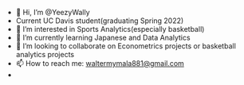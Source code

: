 - 👋 Hi, I’m @YeezyWally
- Current UC Davis student(graduating Spring 2022)
- 👀 I’m interested in Sports Analytics(especially basketball)
- 🌱 I’m currently learning Japanese and Data Analytics
- 💞️ I’m looking to collaborate on Econometrics projects or basketball analytics projects
- 📫 How to reach me: waltermymala881@gmail.com
-

<!---
YeezyWally/YeezyWally is a ✨ special ✨ repository because its `README.md` (this file) appears on your GitHub profile.
You can click the Preview link to take a look at your changes.
--->
